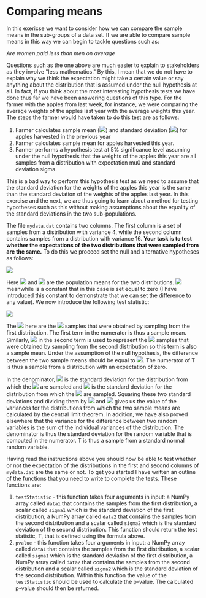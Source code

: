 # Comparing means

In this exericse we want to consider how we can compare the sample means in the sub-groups of a data set.   If we are able to compare sample  means in this way we can begin to tackle questions such as:

_Are women paid less than men on average_

Questions such as the one above are much easier to explain to stakeholders as they involve "less mathematics."  By this, I mean that we do not have to explain why we think the expectation might take a certain value or say anything about the distribution that is assumed under the null hypothesis at all.  In fact, if you think about the most interesting hypothesis tests we have done thus far we have been answering questions of this type.  For the farmer with the apples from last week,  for instance, we were comparing the average weights of the apples last year with the average weights this year.  The steps the farmer would have taken to  do this test are as follows:

1. Farmer calculates sample mean (![](https://render.githubusercontent.com/render/math?math=\mu_0)) and standard deviation (![](https://render.githubusercontent.com/render/math?math=\sigma)) for apples harvested in the previous year
2. Farmer calculates sample mean for apples harvested this year.
3. Farmer performs a hypothesis test at 5% significance level assuming under the null hypothesis that the weights of the apples this year are all samples from a distribution with expectation mu0 and standard deviation sigma.

This is a bad way to perform this hypothesis test as we need to assume that the standard deviation for the weights of the apples this year is the same than the standard deviation of the weights of the apples last year.  In this exercise and the next, we are thus going to learn about a method for testing hypotheses such as this without making assumptions about the equality of the standard deviations in the two sub-populations.

The file `mydata.dat` contains two columns.  The first column is a set of samples from a distribution with variance 4, while the second column contains samples from a distribution with variance 16.  __Your task is to test whether the expectations of the two distributions that were sampled from are the same.__  To do this we proceed set the null and alternative hypotheses as follows:

![](https://render.githubusercontent.com/render/math?math=H_0:\mu_1-\mu_2=\theta_0\qquad\H_1:\mu_1-\mu_2\ne\theta_0)

Here ![](https://render.githubusercontent.com/render/math?math=\mu_1) and ![](https://render.githubusercontent.com/render/math?math=\mu_2) are the population means for the two distributions.  ![](https://render.githubusercontent.com/render/math?math=\theta_0) meanwhile is a constant that in this case is set equal to zero (I have introduced this constant to demonstrate that we can set the difference to any value).  We now introduce the following test statistic:

![](https://render.githubusercontent.com/render/math?math=T=\frac{\frac{1}{n_1}\sum_{i=1}^{n_1}X_i-\frac{1}{n_2}\sum_{j=1}^{n_2}Y_j-\theta_0}{\sqrt{\frac{\sigma_1^2}{n_1}%2B\frac{\sigma_2}{n_2}}})

The ![](https://render.githubusercontent.com/render/math?math=X_i) here are the ![](https://render.githubusercontent.com/render/math?math=n_1) samples that were obtained by sampling from the first distribution.  The first term in the numerator is thus a sample mean.  Similarly,  ![](https://render.githubusercontent.com/render/math?math=Y_j) in the second term is used to represent the ![](https://render.githubusercontent.com/render/math?math=n_2) samples that were obtained by sampling from the second distribution so this term is also a sample mean.  Under the assumption of the null hypothesis, the difference between the two sample means should be equal to ![](https://render.githubusercontent.com/render/math?math=\theta_0).  The numerator of T is thus a sample from a distribution with an expectation of zero.

In the denominator, ![](https://render.githubusercontent.com/render/math?math=\sigma_1) is the standard deviation for the distribution from which the ![](https://render.githubusercontent.com/render/math?math=X_i) are sampled and ![](https://render.githubusercontent.com/render/math?math=\sigma_2) is the standard deviation for the distribution from which the ![](https://render.githubusercontent.com/render/math?math=Y_j) are sampled.  Squaring these two standard deviations and dividing them by ![](https://render.githubusercontent.com/render/math?math=n_1) and ![](https://render.githubusercontent.com/render/math?math=n_2) gives us the value of the variances for the distributions from which the two sample means are calculated by the central limit theorem.  In addition, we have also proved elsewhere that the variance for the difference between two random variables is the sum of the individual variances of the distribution.  The denominator is thus the standard deviation for the random variable that is computed in the numerator.  T is thus a sample from a standard normal random variable.

Having read the instructions above you should now be able to test whether or not the expectation of the distributions in the first and second columns of `mydata.dat` are the same or not.  To get you started I have written an outline of the functions that you need to write to complete the tests.  These functions are:

1. `testStatistic` - this function takes four arguments in input: a NumPy array called `data1` that contains the samples from the first distribution, a scalar called `sigma1` which is the standard deviation of the first distribution, a NumPy array called `data2` that contains the samples from the second distribution and a scalar called `sigma2` which is the standard deviation of the second distribution.  This function should return the test statistic, T, that is defined using the formula above.  
2. `pvalue` - this function takes four arguments in input: a NumPy array called `data1` that contains the samples from the first distribution, a scalar called `sigma1` which is the standard deviation of the first distribution, a NumPy array called `data2` that contains the samples from the second distribution and a scalar called `sigma2` which is the standard deviation of the second distribution.  Within this function the value of the `testStatistic` should be used to calculate the p-value.  The calculated p-value should then be returned. 

